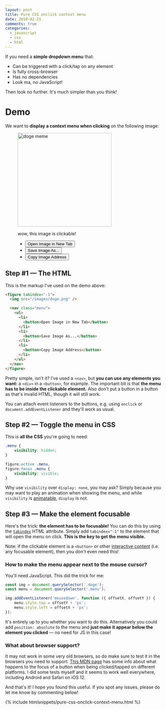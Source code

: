 ```yaml
---
layout: post
title: Pure CSS onclick context menu
date: 2018-02-21
comments: true
categories:
  - javascript
  - css
  - html
---
```


If you need a **simple dropdown menu** that:

- Can be triggered with a click/tap on any element
- Is fully cross-browser
- Has no dependencies
- Look ma, no JavaScript!

Then look no further. It's much simpler than you think!

# Demo

We want to **display a context menu when clicking** on the following image: <figure class="doge-demo" tabindex="-1">
  <img class="doge" src="/images/doge.png" width="300" height="300" alt="doge meme" title="Click me to open the menu..." />
  <figcaption>wow, this image is clickable!</figcaption>
  <nav class="menu">
    <ul>
      <li>
        <button onclick="alert('Button clicked!')">Open Image in New Tab</button>
      </li>
      <li>
        <button onclick="console.log(1)">Save Image As...</button>
      </li>
      <li>
        <button>Copy Image Address</button>
      </li>
    </ul>
  </nav>
</figure>

## Step #1 — The HTML

This is the markup I've used on the demo above:

```html
<figure tabindex="-1">
  <img src="/images/doge.png" />

  <nav class="menu">
    <ul>
      <li>
        <button>Open Image in New Tab</button>
      </li>
      <li>
        <button>Save Image As...</button>
      </li>
      <li>
        <button>Copy Image Address</button>
      </li>
    </ul>
  </nav>
</figure>
```

Pretty simple, isn't it? I've used a `<nav>`, but **you can use any elements you want:** a `<div>` in a `<button>`, for example. The important bit is that **the menu has to be inside the clickable element.** Also don't put a button in a button as that's invalid HTML, though it will still work.

You can attach event listeners to the buttons, e.g. using `onclick` or `document.addEventListener` and they'll work as usual.

## Step #2 — Toggle the menu in CSS

This is **all the CSS** you're going to need:

```css
.menu {
    visibility: hidden;
}

figure:active .menu,
figure:focus .menu {
    visibility: visible;
}
```

Why use `visibility` over `display: none`, you may ask? Simply because you may want to play an animation when showing the menu, and while `visibility` is <a href="https://developer.mozilla.org/en-US/docs/Web/CSS/CSS_animated_properties" rel="external nofollow">animatable</a>, `display` is not.

## Step #3 — Make the element focusable

Here's the trick: **the element has to be focusable!** You can do this by using the <a href="https://developer.mozilla.org/en-US/docs/Web/HTML/Global_attributes/tabindex" rel="external nofollow">`tabindex`</a> HTML attribute. Simply add `tabindex="-1"` to the element that will open the menu on click. **This is the key to get the menu visible.**

Note: if the clickable element is a `<button>` or other <a href="https://developer.mozilla.org/en-US/docs/Web/Guide/HTML/Content_categories#Interactive_content" rel="external nofollow">interactive content</a> (i.e. any focusable element), then you don't even need this!

### How to make the menu appear next to the mouse cursor?

You'll need JavaScript. This did the trick for me:

```javascript
const img = document.querySelector('.doge');
const menu = document.querySelector('.menu');

img.addEventListener('mousedown', function ({ offsetX, offsetY }) {
    menu.style.top = offsetY + 'px';
    menu.style.left = offsetX + 'px';
});
```

It's entirely up to you whether you want to do this. Alternatively you could add `position: absolute` to the menu and **just make it appear below the element you clicked** — no need for JS in this case!

### What about browser support?

It may not work in some very old browsers, so do make sure to test it in the browsers you need to support. <a href="" rel="external nofollow">This MDN page</a> has some info about what happens to the focus of a button when being clicked/tapped on different platforms. I did some tests myself and it seems to work well everywhere, including Android and Safari on iOS 12.

And that's it! I hope you found this useful. If you spot any issues, please do let me know by commenting below!

{% include htmlsnippets/pure-css-onclick-context-menu.html %}

